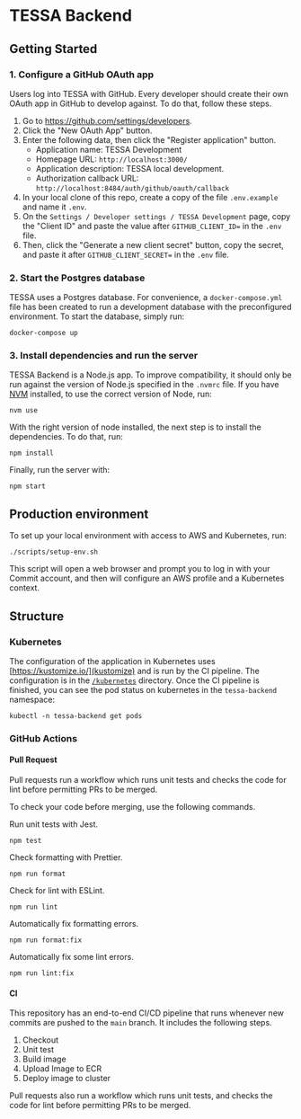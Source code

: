# TESSA Backend

## Getting Started

### 1. Configure a GitHub OAuth app

Users log into TESSA with GitHub. Every developer should create their own OAuth
app in GitHub to develop against. To do that, follow these steps.

1. Go to https://github.com/settings/developers.
2. Click the "New OAuth App" button.
3. Enter the following data, then click the "Register application" button.
   - Application name: TESSA Development
   - Homepage URL: `http://localhost:3000/`
   - Application description: TESSA local development.
   - Authorization callback URL:
     `http://localhost:8484/auth/github/oauth/callback`
4. In your local clone of this repo, create a copy of the file `.env.example`
   and name it `.env`.
5. On the `Settings / Developer settings / TESSA Development` page, copy the
   "Client ID" and paste the value after `GITHUB_CLIENT_ID=` in the `.env` file.
6. Then, click the "Generate a new client secret" button, copy the secret, and
   paste it after `GITHUB_CLIENT_SECRET=` in the `.env` file.

### 2. Start the Postgres database

TESSA uses a Postgres database. For convenience, a `docker-compose.yml` file has
been created to run a development database with the preconfigured environment.
To start the database, simply run:

```
docker-compose up
```

### 3. Install dependencies and run the server

TESSA Backend is a Node.js app. To improve compatibility, it should only be run
against the version of Node.js specified in the `.nvmrc` file. If you have
[NVM](https://github.com/nvm-sh/nvm) installed, to use the correct version of
Node, run:

```
nvm use
```

With the right version of node installed, the next step is to install the
dependencies. To do that, run:

```
npm install
```

Finally, run the server with:

```
npm start
```

## Production environment

To set up your local environment with access to AWS and Kubernetes, run:

```
./scripts/setup-env.sh
```

This script will open a web browser and prompt you to log in with your Commit
account, and then will configure an AWS profile and a Kubernetes context.

## Structure

### Kubernetes

The configuration of the application in Kubernetes uses
[https://kustomize.io/](kustomize) and is run by the CI pipeline. The
configuration is in the [`/kubernetes`](./kubernetes/deploy/) directory.
Once the CI pipeline is finished, you can see the pod status on kubernetes in
the `tessa-backend` namespace:

```
kubectl -n tessa-backend get pods
```

### GitHub Actions

#### Pull Request

Pull requests run a workflow which runs unit tests and checks the code for lint
before permitting PRs to be merged.

To check your code before merging, use the following commands.

Run unit tests with Jest.

```
npm test
```

Check formatting with Prettier.

```
npm run format
```

Check for lint with ESLint.

```
npm run lint
```

Automatically fix formatting errors.

```
npm run format:fix
```

Automatically fix some lint errors.

```
npm run lint:fix
```

#### CI

This repository has an end-to-end CI/CD pipeline that runs whenever new commits
are pushed to the `main` branch. It includes the following steps.

1. Checkout
2. Unit test
3. Build image
4. Upload Image to ECR
5. Deploy image to cluster

Pull requests also run a workflow which runs unit tests, and checks the code for
lint before permitting PRs to be merged.
